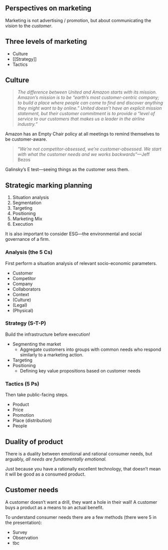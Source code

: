 ## Perspectives on marketing
Marketing is not advertising / promotion, but about communicating the *vision* to the *customer*.

## Three levels of marketing
- Culture
- [[Strategy]]
- Tactics

## Culture

>*The difference between United and Amazon starts with its mission. Amazon’s mission is to be “earth’s most customer-centric company; to build a place where people can come to find and discover anything they might want to by online.” United doesn’t have an explicit mission statement, but their customer commitment is to provide a “level of service to our customers that makes us a leader in the airline industry.”*

Amazon has an Empty Chair policy at all meetings to remind themselves to be customer-aware.

>*”We’re not competitor-obsessed, we’re customer-obsessed. We start with what the customer needs and we works backwards”*—Jeff Bezos

Galinsky’s $\mathrm{E}$ test—seeing things as the customer sess them.

## Strategic marking planning
1. Situation analysis
2. Segmentation
3. Targeting
4. Positioning
5. Marketing Mix
6. Execution

It is also important to consider $\mathrm{ESG}$—the environmental and social governance of a firm. 

### Analysis (the 5 Cs)
First perform a situation analysis of relevant socio-economic parameters.

- Customer
- Competitor
- Company
- Collaborators
- Context
- (Culture)
- (Legal)
- (Physical)

### Strategy (S-T-P)
Build the infrastructure before execution!
- Segmenting the market
	- Aggregate customers into groups with common needs who respond similarly to a marketing action.
- Targeting
- Positioning
	- Defining key value propositions based on customer needs

### Tactics (5 Ps)
Then take public-facing steps.

- Product
- Price
- Promotion
- Place (distribution)
- People

## Duality of product
There is a duality between emotional and rational consumer needs, but arguably, *all needs are fundamentally emotional.*

Just because you have a rationally excellent technology, that doesn’t mean it will be good as a consumed product.

## Customer needs
A customer doesn’t want a drill, they want a hole in their wall! A customer buys a product as a means to an actual benefit.

To understand consumer needs there are a few methods (there were 5 in the presentation):
- Survey
- Observation
- tbc


